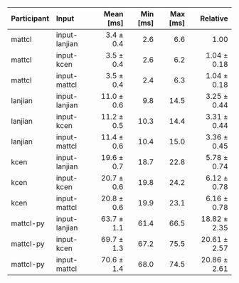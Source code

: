 | Participant | Input | Mean [ms] | Min [ms] | Max [ms] | Relative |
|:---|:---|---:|---:|---:|---:|
| mattcl | input-lanjian | 3.4 ± 0.4 | 2.6 | 6.6 | 1.00 |
| mattcl | input-kcen | 3.5 ± 0.4 | 2.6 | 6.2 | 1.04 ± 0.18 |
| mattcl | input-mattcl | 3.5 ± 0.4 | 2.4 | 6.3 | 1.04 ± 0.18 |
| lanjian | input-lanjian | 11.0 ± 0.6 | 9.8 | 14.5 | 3.25 ± 0.44 |
| lanjian | input-kcen | 11.2 ± 0.5 | 10.3 | 14.4 | 3.31 ± 0.44 |
| lanjian | input-mattcl | 11.4 ± 0.6 | 10.4 | 15.0 | 3.36 ± 0.45 |
| kcen | input-lanjian | 19.6 ± 0.7 | 18.7 | 22.8 | 5.78 ± 0.74 |
| kcen | input-kcen | 20.7 ± 0.6 | 19.8 | 24.2 | 6.12 ± 0.78 |
| kcen | input-mattcl | 20.8 ± 0.6 | 19.9 | 23.1 | 6.16 ± 0.78 |
| mattcl-py | input-lanjian | 63.7 ± 1.1 | 61.4 | 66.5 | 18.82 ± 2.35 |
| mattcl-py | input-kcen | 69.7 ± 1.3 | 67.2 | 75.5 | 20.61 ± 2.57 |
| mattcl-py | input-mattcl | 70.6 ± 1.4 | 68.0 | 74.5 | 20.86 ± 2.61 |
